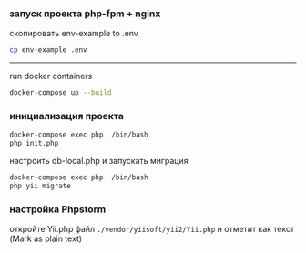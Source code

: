 ### запуск проекта php-fpm + nginx
скопировать env-example to .env
```bash
cp env-example .env
```
---
run docker containers
```bash
docker-compose up --build
```
### инициализация проекта
```bash
docker-compose exec php  /bin/bash
php init.php
```
настроить db-local.php и запускать миграция
```bash
docker-compose exec php  /bin/bash
php yii migrate
```
### настройка Phpstorm
откройте Yii.php файл `./vendor/yiisoft/yii2/Yii.php` и отметит как текст (Mark as plain text)